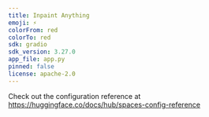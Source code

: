 ```yaml
---
title: Inpaint Anything
emoji: ⚡
colorFrom: red
colorTo: red
sdk: gradio
sdk_version: 3.27.0
app_file: app.py
pinned: false
license: apache-2.0
---
```


Check out the configuration reference at https://huggingface.co/docs/hub/spaces-config-reference

